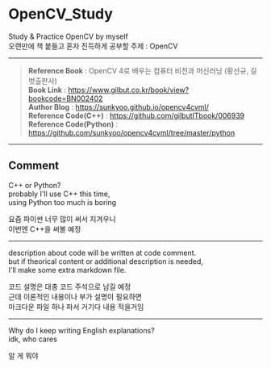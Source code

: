 # OpenCV_Study
Study & Practice OpenCV by myself  
오랜만에 책 붙들고 혼자 진득하게 공부할 주제 : OpenCV  

<hr>

> **Reference Book** : OpenCV 4로 배우는 컴퓨터 비전과 머신러닝 (황선규, 길벗출판사)  
> **Book Link** : https://www.gilbut.co.kr/book/view?bookcode=BN002402  
> **Author Blog** : https://sunkyoo.github.io/opencv4cvml/  
> **Reference Code(C++)** : https://github.com/gilbutITbook/006939  
> **Reference Code(Python)** : https://github.com/sunkyoo/opencv4cvml/tree/master/python  

<hr>

## Comment

C++ or Python?  
probably I'll use C++ this time,  
using Python too much is boring  

요즘 파이썬 너무 많이 써서 지겨우니  
이번엔 C++을 써볼 예정  

<hr>

description about code will be written at code comment.  
but if theorical content or additional description is needed,  
I'll make some extra markdown file.  

코드 설명은 대충 코드 주석으로 남길 예정  
근데 이론적인 내용이나 부가 설명이 필요하면  
마크다운 파일 하나 파서 거기다 내용 적을거임  

<hr>

Why do I keep writing English explanations?  
idk, who cares

알 게 뭐야